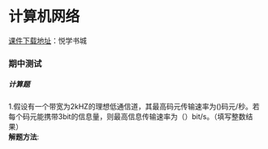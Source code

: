 # 计算机网络
[课件下载地址](http://yx.51zhy.cn/net.jsp#)：悦学书城
###  期中测试
##### 计算题
1.假设有一个带宽为2kHZ的理想低通信道，其最高码元传输速率为()码元/秒。若每个码元能携带3bit的信息量，则最高信息传输速率为（）bit/s。（填写整数结果）<br>
**解题方法**:
